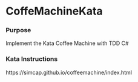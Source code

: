 # CoffeMachineKata

<h3>Purpose</h3>

Implement the Kata Coffee Machine with TDD C#

<h3>Kata Instructions </h3>
https://simcap.github.io/coffeemachine/index.html
